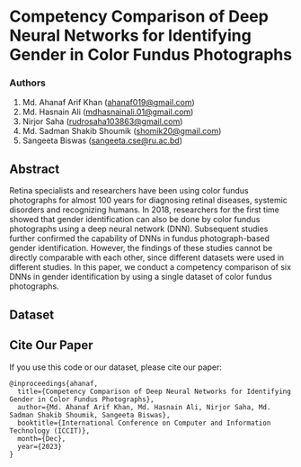 # Competency Comparison of Deep Neural Networks for Identifying Gender in Color Fundus Photographs

### Authors
1. Md. Ahanaf Arif Khan (ahanaf019@gmail.com)
1. Md. Hasnain Ali (mdhasnainali.01@gmail.com)
1. Nirjor Saha (rudrosaha103863@gmail.com)
1. Md. Sadman Shakib Shoumik (shomik20@gmail.com)
1. Sangeeta Biswas (sangeeta.cse@ru.ac.bd)


## Abstract
Retina specialists and researchers have been using color fundus photographs for almost 100 years for diagnosing retinal diseases, systemic disorders and recognizing humans. In 2018, researchers for the first time showed that gender identification can also be done by color fundus photographs using a deep neural network (DNN). Subsequent studies further confirmed the capability of DNNs in fundus photograph-based gender identification. However, the findings of these studies cannot be directly comparable with each other, since different datasets were used in different studies. In this paper, we conduct a competency comparison of six DNNs in gender identification by using a single dataset of color fundus photographs.

## Dataset

## Cite Our Paper
If you use this code or our dataset, please cite our paper:
```
@inproceedings{ahanaf,
  title={Competency Comparison of Deep Neural Networks for Identifying Gender in Color Fundus Photographs},
  author={Md. Ahanaf Arif Khan, Md. Hasnain Ali, Nirjor Saha, Md. Sadman Shakib Shoumik, Sangeeta Biswas},
  booktitle={International Conference on Computer and Information Technology (ICCIT)},
  month={Dec},
  year={2023}
}
```
